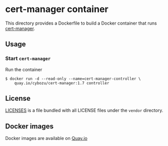 cert-manager container
======================

This directory provides a Dockerfile to build a Docker container
that runs [cert-manager](https://github.com/jetstack/cert-manager).

Usage
-----

### Start `cert-manager`

Run the container

```console
$ docker run -d --read-only --name=cert-manager-controller \
    quay.io/cybozu/cert-manager:1.7 controller
```

License
-------

[LICENSES](https://github.com/jetstack/cert-manager/blob/master/LICENSES) is a file bundled with all LICENSE files under the `vendor` directory.

Docker images
-------------

Docker images are available on [Quay.io](https://quay.io/repository/cybozu/cert-manager)
